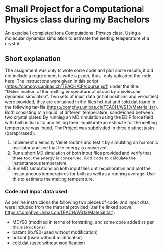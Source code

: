 # Small Project for a Computational Physics class during my Bachelors
An exercise I completed for a Computational Physics class. Using a molecular dynamics simulation to estimate the melting temperature of a crystal.
## Short explanation
The assignment was only to write some code and plot some results, it did not include a requirement to write a paper, thus I only uploaded the code here.
The instructions were given in this script (https://comphys.unibas.ch/TEACH/CP/course.pdf) under the title: "Determination of the melting temperature of silicon by a molecular dynamics simulation".
Two sets of input data (initial positions and velocities) were provided, they are contained in the files hot.dat and cold.dat found in the following tar-file (https://comphys.unibas.ch/TEACH/WS13/Material.tar). Both consisting of a liquid, at different temperature, sandwiched between two crystal plates. By running an MD simulation using the EDIP force field with both initial data and letting them equilibrate an estimate for the melting temperature was found.
The Project was subdivided in three distinct tasks (paraphrased):
1. Implement a Velocity Verlet routine and test it by simulating an harmonic oscillator and see that the energy is conserved.
2. Run a short MD simulation of both input files provided and verify that there too, the energy is conserved. Add code to calculate the instantaneous temperature.
3. Run MD simulations on both input files until equilibration and plot the instantaneous temperatures for both as well as a running average. Use this to estimate the melting temperature.
### Code and Input data used
As per the instructions the following two pieces of code, and input data, were included from the material provided (.tar file linked above: https://comphys.unibas.ch/TEACH/WS13/Material.tar):
- MD.f90 (modified in terms of formatting, and some code added as per the instructions)
- bazant_lib.f90 (used without modification)
- hot.dat (used without modification)
- cold.dat (used without modification)

